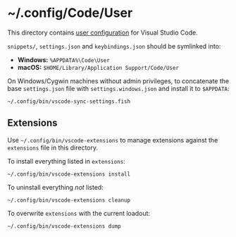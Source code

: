 # ~/.config/Code/User

This directory contains [user configuration][vs] for Visual Studio Code.

[vs]: https://code.visualstudio.com/docs/getstarted/settings

`snippets/`, `settings.json` and `keybindings.json` should be symlinked into:

- **Windows:** `%APPDATA%\Code\User`
- **macOS:**   `$HOME/Library/Application Support/Code/User`

On Windows/Cygwin machines without admin privileges, to concatenate the base
`settings.json` file with `settings.windows.json` and install it to `$APPDATA`:

    ~/.config/bin/vscode-sync-settings.fish

## Extensions

Use `~/.config/bin/vscode-extensions` to manage extensions against the
`extensions` file in this directory.

To install everything listed in `extensions`:

    ~/.config/bin/vscode-extensions install

To uninstall everything _not_ listed:

    ~/.config/bin/vscode-extensions cleanup

To overwrite `extensions` with the current loadout:

    ~/.config/bin/vscode-extensions dump
